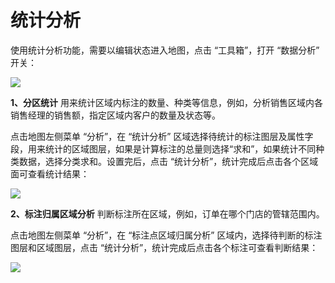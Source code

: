 # 统计分析

使用统计分析功能，需要以编辑状态进入地图，点击 “工具箱”，打开 “数据分析” 开关：

![](https://pic.dituwuyou.com/map%2Fpicture%2Fstatistic-analysis.png)

**1、分区统计**  用来统计区域内标注的数量、种类等信息，例如，分析销售区域内各销售经理的销售额，指定区域内客户的数量及状态等。

点击地图左侧菜单 “分析”，在 “统计分析” 区域选择待统计的标注图层及属性字段，用来统计的区域图层，如果是计算标注的总量则选择“求和”，如果统计不同种类数据，选择分类求和。设置完后，点击 “统计分析”，统计完成后点击各个区域面可查看统计结果：

![](https://pic.dituwuyou.com/map%2Fpicture%2Fstatistic-analysis1.png)


**2、标注归属区域分析**  判断标注所在区域，例如，订单在哪个门店的管辖范围内。

点击地图左侧菜单 “分析”，在 “标注点区域归属分析” 区域内，选择待判断的标注图层和区域图层，点击 “统计分析”，统计完成后点击各个标注可查看判断结果：

![](https://pic.dituwuyou.com/map%2Fpicture%2Fstatistic-analysis-2.png)

